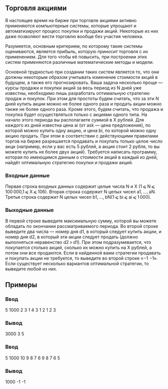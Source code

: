 ## Торговля акциями

В настоящее время на бирже при торговле акциями активно применяются компьютерные системы, которые упрощают и автоматизируют процесс покупки и продажи акций. Некоторые из них даже позволяют вести торговлю вообще без участия человека.

Разумеется, основным критерием, по которому такие системы оцениваются, является прибыль, которую приносит торговля с их применением. Для того чтобы её повысить, при построении этих систем применяются различные математические методы и модели.

Основной трудностью при создании таких систем является то, что они должны некоторым образом учитывать изменение стоимости акций в будущем, а также его прогнозировать. Ваша задача несколько проще — курсы продажи и покупки акций за весь период из N дней уже известны, необходимо лишь разработать оптимальную стратегию продаж и покупок. При этом для простоты будем считать, что за эти N дней купить акции можно не более одного раза и продать акции можно также не более одного раза.
Кроме этого, будем считать, что продажа и покупка будет осуществляться только с акциями одного типа. На начало этого периода вы располагаете суммой в X рублей. 
Для каждого из дней известна цена ai (от ask — цена предложения), по которой можно купить одну акцию, и цена bi, 
по которой можно одну акцию продать. При этом в соответствии с действующими правилами торгов на бирже разрешается продавать и покупать только целое число акци (например, если у вас есть 5 рублей, а акция стоит 2 рубля, то вы можете купить не более двух акций). Требуется написать программу, которая по имеющимся данным о стоимости акций в каждый из дней, найдёт оптимальную стратегию покупки и продажи акций.

### Входные данные

Первая строка входных данных содержит целые числа N и X (1 ⩽ N ⩽ 100 000,1 ⩽ X ⩽ 106). Вторая строка содержит N целых чисел a1, ..., aN. 
Третья строка содержит N целых чисел b1, ..., bN(1 ⩽ bi ⩽ ai ⩽ 1 000).

### Выходные данные

В первой строке выведите максимальную сумму, которой вы можете обладать по окончании рассматриваемого периода. Во второй строке выведите два числа — номер дня d1, в который следует купить акции, и номер дня d2, в который эти акции следует продать (должно выполняться неравенство d2 > d1). При этом подразумевается, что покупается столько акций, сколько их можно купить на X рублей, а потом они все продаются. Если в найденной вами стратегии продавать и покупать акции не требуется, то выведите во второй строке «−1 −1». Если существует несколько вариантов оптимальной стратегии, то выведите любой из них.

## Примеры

### Ввод
5 1000
2 3 1 4 3
1 2 1 2 3

### Вывод
3000
3 5

### Ввод
5 1000
10 9 8 7 6
9 8 7 6 5

### Вывод
1000
-1 -1